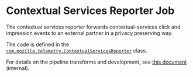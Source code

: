 # Contextual Services Reporter Job

The contextual services reporter forwards contextual-services click and impression events
to an external partner in a privacy preserving way.

The code is defined in the [`com.mozilla.telemetry.ContextualServicesReporter`](https://github.com/mozilla/gcp-ingestion/blob/main/ingestion-beam/src/main/java/com/mozilla/telemetry/ContextualServicesReporter.java) class.

For details on the pipeline transforms and development, see [this document](https://docs.google.com/document/d/1RK4C-mc0TBKyEBLS0hotbCg2jEHBcZ0K4EdFj8rMaQ4/edit#) (internal).
